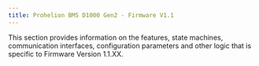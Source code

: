 ```yaml
---
title: Prohelion BMS D1000 Gen2 - Firmware V1.1
---
```


This section provides information on the features, state machines, communication interfaces, configuration parameters and other logic that is specific to Firmware Version 1.1.XX. 

